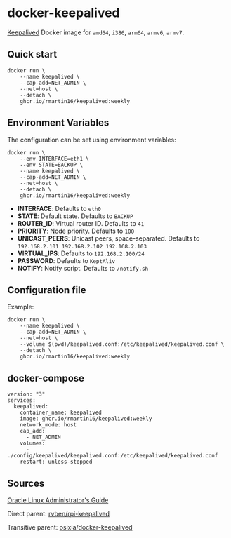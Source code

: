 # docker-keepalived
[Keepalived](https://github.com/acassen/keepalived) Docker image for `amd64`, `i386`, `arm64`, `armv6`, `armv7`.

## Quick start
    docker run \
        --name keepalived \
        --cap-add=NET_ADMIN \
        --net=host \
        --detach \
        ghcr.io/rmartin16/keepalived:weekly

## Environment Variables

The configuration can be set using environment variables:

    docker run \
        --env INTERFACE=eth1 \
        --env STATE=BACKUP \
        --name keepalived \
        --cap-add=NET_ADMIN \
        --net=host \
        --detach \
        ghcr.io/rmartin16/keepalived:weekly

- **INTERFACE**: Defaults to `eth0`
- **STATE**: Default state. Defaults to `BACKUP`
- **ROUTER_ID**: Virtual router ID. Defaults to `41`
- **PRIORITY**: Node priority. Defaults to `100`
- **UNICAST_PEERS**: Unicast peers, space-separated. Defaults to `192.168.2.101 192.168.2.102 192.168.2.103`
- **VIRTUAL_IPS**: Defaults to `192.168.2.100/24`
- **PASSWORD**: Defaults to `KeptAliv`
- **NOTIFY**: Notify script. Defaults to `/notify.sh`

## Configuration file
Example:

    docker run \
        --name keepalived \
        --cap-add=NET_ADMIN \
        --net=host \
        --volume $(pwd)/keepalived.conf:/etc/keepalived/keepalived.conf \
        --detach \
        ghcr.io/rmartin16/keepalived:weekly

## docker-compose
    
    version: "3"
    services:
      keepalived:
        container_name: keepalived
        image: ghcr.io/rmartin16/keepalived:weekly
        network_mode: host
        cap_add:
          - NET_ADMIN
        volumes:
          - ./config/keepalived/keepalived.conf:/etc/keepalived/keepalived.conf
        restart: unless-stopped

## Sources
[Oracle Linux Administrator's Guide](https://docs.oracle.com/cd/E37670_01/E41138/html/ol6-loadbal.html)

Direct parent:
[rvben/rpi-keepalived](https://github.com/rvben/rpi-keepalived)

Transitive parent:
[osixia/docker-keepalived](https://github.com/osixia/docker-keepalived)
